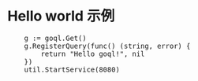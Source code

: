 # Hello world 示例
<pre>
    g := goql.Get()
	g.RegisterQuery(func() (string, error) {
		return "Hello goql!", nil
	})
	util.StartService(8080)
</pre>
